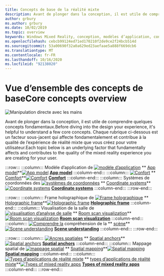 ```yaml
---
title: Concepts de base de la réalité mixte
description: Avant de plonger dans la conception, il est utile de comprendre quelques concepts fondamentaux. Chaque rubrique ci-dessous est un facteur sous-jacent qui affecte fondamentalement et contribue à la qualité de l’expérience de réalité mixte que vous créez pour votre utilisateur.
author: grbury
ms.author: grbury
ms.date: 10/02/2019
ms.topic: overview
keywords: Windows Mixed Reality, conception, modèles d’application, contrôles, style, HoloLens, interaction, éléments UX, comportements, blocs de construction
ms.openlocfilehash: cebcb99124ed71ed170210f2de9ce2f24bcb514d
ms.sourcegitcommit: 53a00690f32a0a629ed23aefaae5a888f669dcb6
ms.translationtype: MT
ms.contentlocale: fr-FR
ms.lasthandoff: 10/16/2020
ms.locfileid: "92138020"
---
```

# <a name="core-concepts-overview"></a><span data-ttu-id="21a1b-105">Vue d’ensemble des concepts de base</span><span class="sxs-lookup"><span data-stu-id="21a1b-105">Core concepts overview</span></span>

![Manipulation directe avec les mains](images/05_CoreConcepts.png)


<span data-ttu-id="21a1b-107">Avant de plonger dans la conception, il est utile de comprendre quelques concepts fondamentaux.</span><span class="sxs-lookup"><span data-stu-id="21a1b-107">Before diving into the design your experience, it's helpful to understand a few core concepts.</span></span> <span data-ttu-id="21a1b-108">Chaque rubrique ci-dessous est un facteur sous-jacent qui affecte fondamentalement et contribue à la qualité de l’expérience de réalité mixte que vous créez pour votre utilisateur.</span><span class="sxs-lookup"><span data-stu-id="21a1b-108">Each topic below is an underlying factor that fundamentally affects and contributes to the quality of the mixed reality experience you are creating for your user.</span></span> 

:::row:::
    :::column:::
        <span data-ttu-id="21a1b-109">Modèle d’application de [ ![ modèle d’application](images/teleportation-640px.png)](app-model.md) \*\* [App model](app-model.md)\*\*</span><span class="sxs-lookup"><span data-stu-id="21a1b-109">[![App model](images/teleportation-640px.png)](app-model.md) **[App model](app-model.md)**</span></span>
    :::column-end:::
    :::column:::
       <span data-ttu-id="21a1b-110">[ ![ Confort](images/comfort-chart.PNG)](comfort.md) \*\* [Comfort](comfort.md)\*\*</span><span class="sxs-lookup"><span data-stu-id="21a1b-110">[![Comfort](images/comfort-chart.PNG)](comfort.md) **[Comfort](comfort.md)**</span></span>
    :::column-end:::
    :::column:::
        <span data-ttu-id="21a1b-111">Systèmes de coordonnées des [ ![ systèmes de coordonnées](images/coordinate-systems.PNG)](coordinate-systems.md) \*\* [Coordinate systems](coordinate-systems.md)\*\*</span><span class="sxs-lookup"><span data-stu-id="21a1b-111">[![Coordinate systems](images/coordinate-systems.PNG)](coordinate-systems.md) **[Coordinate systems](coordinate-systems.md)**</span></span>
    :::column-end:::
:::row-end:::

:::row:::
    :::column:::
        <span data-ttu-id="21a1b-112">Frame holographique de [ ![ Frame holographique](images/destinationmars-750px.png)](holographic-frame.md) \*\* [Holographic frame](holographic-frame.md)\*\*</span><span class="sxs-lookup"><span data-stu-id="21a1b-112">[![Holographic frame](images/destinationmars-750px.png)](holographic-frame.md) **[Holographic frame](holographic-frame.md)**</span></span>
    :::column-end:::
    :::column:::
        <span data-ttu-id="21a1b-113">Visualisation de la salle de [ ![ visualisation d’analyse de salle](images/sr-mixedworld-140429-8pm-00068-1000px.png)](room-scan-visualization.md) \*\* [Room scan visualization](room-scan-visualization.md)\*\*</span><span class="sxs-lookup"><span data-stu-id="21a1b-113">[![Room scan visualization](images/sr-mixedworld-140429-8pm-00068-1000px.png)](room-scan-visualization.md) **[Room scan visualization](room-scan-visualization.md)**</span></span>
    :::column-end:::
    :::column:::
        <span data-ttu-id="21a1b-114">[ ![ Comprendre la](images/scene-understanding.png)](scene-understanding.md) compréhension de la \*\* [scène](scene-understanding.md)\*\*</span><span class="sxs-lookup"><span data-stu-id="21a1b-114">[![Scene understanding](images/scene-understanding.png)](scene-understanding.md) **[Scene understanding](scene-understanding.md)**</span></span>
    :::column-end:::
:::row-end:::

:::row:::
    :::column:::
        <span data-ttu-id="21a1b-115">[ ![ Ancres spatiales](images/azurespatialanchors.jpg)](spatial-anchors.md) \*\* [Spatial anchors](spatial-anchors.md)\*\*</span><span class="sxs-lookup"><span data-stu-id="21a1b-115">[![Spatial anchors](images/azurespatialanchors.jpg)](spatial-anchors.md) **[Spatial anchors](spatial-anchors.md)**</span></span>
    :::column-end:::
    :::column:::
        <span data-ttu-id="21a1b-116">Mappage spatial de [ ![ mappage spatial](images/surfacereconstruction.jpg)](spatial-mapping.md) \*\* [Spatial mapping](spatial-mapping.md)\*\*</span><span class="sxs-lookup"><span data-stu-id="21a1b-116">[![Spatial mapping](images/surfacereconstruction.jpg)](spatial-mapping.md) **[Spatial mapping](spatial-mapping.md)**</span></span>
    :::column-end:::
    :::column:::
        <span data-ttu-id="21a1b-117">[ ![ Types d’applications de réalité mixte](images/enhancedenvironmentapps-640px.jpg)](types-of-mixed-reality-apps.md) \*\* [types d’applications de réalité mixte](types-of-mixed-reality-apps.md)\*\*</span><span class="sxs-lookup"><span data-stu-id="21a1b-117">[![Types of mixed reality apps](images/enhancedenvironmentapps-640px.jpg)](types-of-mixed-reality-apps.md) **[Types of mixed reality apps](types-of-mixed-reality-apps.md)**</span></span>
    :::column-end:::
:::row-end:::


<br>

<br>

